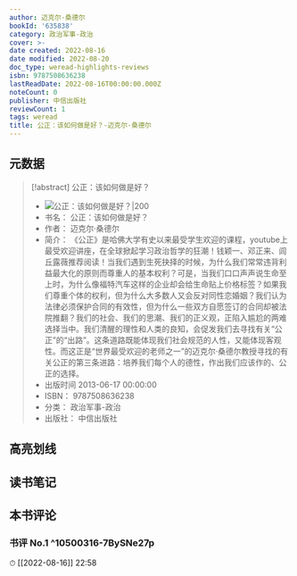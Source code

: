 ```yaml
---
author: 迈克尔·桑德尔
bookId: '635838'
category: 政治军事-政治
cover: >-
date created: 2022-08-16
date modified: 2022-08-20
doc_type: weread-highlights-reviews
isbn: 9787508636238
lastReadDate: 2022-08-16T00:00:00.000Z
noteCount: 0
publisher: 中信出版社
reviewCount: 1
tags: weread
title: 公正：该如何做是好？-迈克尔·桑德尔
---
```


## 元数据

> [!abstract] 公正：该如何做是好？
> - ![ 公正：该如何做是好？|200](https://wfqqreader-1252317822.image.myqcloud.com/cover/838/635838/t7_635838.jpg)
> - 书名： 公正：该如何做是好？
> - 作者： 迈克尔·桑德尔
> - 简介： 《公正》是哈佛大学有史以来最受学生欢迎的课程，youtube上最受欢迎讲座，在全球掀起学习政治哲学的狂潮！钱颖一、邓正来、闾丘露薇推荐阅读！当我们遇到生死抉择的时候，为什么我们常常违背利益最大化的原则而尊重人的基本权利？可是，当我们口口声声说生命至上时，为什么像福特汽车这样的企业却会给生命贴上价格标签？如果我们尊重个体的权利，但为什么大多数人又会反对同性恋婚姻？我们认为法律必须保护合同的有效性，但为什么一些双方自愿签订的合同却被法院推翻？我们的社会、我们的思潮、我们的正义观，正陷入尴尬的两难选择当中。我们清醒的理性和人类的良知，会促发我们去寻找有关“公正”的“出路”。这条道路既能体现我们社会规范的人性，又能体现客观性。而这正是“世界最受欢迎的老师之一”的迈克尔·桑德尔教授寻找的有关公正的第三条进路：培养我们每个人的德性，作出我们应该作的、公正的选择。
> - 出版时间 2013-06-17 00:00:00
> - ISBN： 9787508636238
> - 分类： 政治军事-政治
> - 出版社： 中信出版社

## 高亮划线

## 读书笔记

## 本书评论

### 书评 No.1 ^10500316-7BySNe27p

⏱ [[2022-08-16]] 22:58
